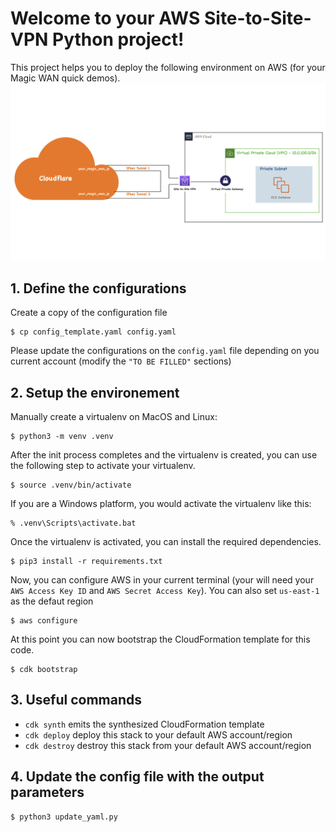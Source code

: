 
# Welcome to your AWS Site-to-Site-VPN Python project!

This project helps you to deploy the following environment on AWS (for your Magic WAN quick demos).
![MAGIC WAN](architecture.jpeg)

## 1. Define the configurations
Create a copy of the configuration file

```
$ cp config_template.yaml config.yaml
```

Please update the configurations on the `config.yaml` file depending on you current account (modify the `"TO BE FILLED"` sections)

## 2. Setup the environement
Manually create a virtualenv on MacOS and Linux:

```
$ python3 -m venv .venv
```

After the init process completes and the virtualenv is created, you can use the following
step to activate your virtualenv.

```
$ source .venv/bin/activate
```

If you are a Windows platform, you would activate the virtualenv like this:

```
% .venv\Scripts\activate.bat
```

Once the virtualenv is activated, you can install the required dependencies.

```
$ pip3 install -r requirements.txt
```

Now, you can configure AWS in your current terminal (your will need your `AWS Access Key ID` and `AWS Secret Access Key`). You can also set `us-east-1` as the defaut region 

```
$ aws configure
```

At this point you can now bootstrap the CloudFormation template for this code.

```
$ cdk bootstrap
```


## 3. Useful commands

 * `cdk synth`       emits the synthesized CloudFormation template
 * `cdk deploy`      deploy this stack to your default AWS account/region
 * `cdk destroy`     destroy this stack from your default AWS account/region

## 4. Update the config file with the output parameters

```
$ python3 update_yaml.py
```
